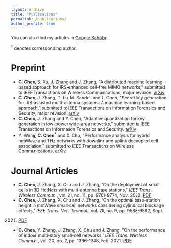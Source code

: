 ```yaml
---
layout: archive
title: "Publications"
permalink: /publications/
author_profile: true
---
```


You can also find my articles in [Google Scholar](https://scholar.google.com/citations?hl=en&user=-0znbV8AAAAJ&view_op=list_works&sortby=pubdate).

<sup>*</sup> denotes corresponding author.

# Preprint
* **C. Chen**, S. Xu, J. Zhang and J. Zhang, "A distributed machine learning-based approach for IRS-enhanced
cell-free MIMO networks," submitted to IEEE Transactions on Wireless Communications, major revision. [arXiv](https://arxiv.org/abs/2301.08077)
* **C. Chen**, J. Zhang, T. Lu, M. Sandell and L. Chen, "Secret key generation for IRS-assisted multi-antenna
systems: A machine learning-based approach," submitted to IEEE Transactions on Information Forensics and Security, major revision. [arXiv](https://arxiv.org/abs/2305.00043)
* **C. Chen**, J. Zhang and Y. Chen, "Adaptive quantization for key generation in low-power wide-area networks," submitted to IEEE Transactions on Information Forensics and Security. [arXiv](https://arxiv.org/abs/2310.07853)
* Y. Wang, **C. Chen<sup>*</sup>** and X. Chu, "Performance analysis for hybrid mmWave and THz networks with downlink
and uplink decoupled cell association," submitted to IEEE Transactions on Wireless Communications. [arXiv](https://arxiv.org/abs/2308.05842)

# Journal Articles
* **C. Chen**, J. Zhang, X. Chu and J. Zhang, "On the deployment of small cells in 3D HetNets with multi-antenna
base stations," _IEEE Trans. Wireless Commun._, vol. 21, no. 11, pp. 9761-9774, Nov. 2022. [PDF](https://ieeexplore.ieee.org/document/9791134)
* **C. Chen**, J. Zhang, X. Chu and J. Zhang, "On the optimal base-station height in mmWave small-cell networks
considering cylindrical blockage effects," _IEEE Trans. Veh. Technol._, vol. 70, no. 9, pp. 9588-9592, Sept.
2021. [PDF](https://ieeexplore.ieee.org/document/9492764)
* **C. Chen**, Y. Zhang, J. Zhang, X. Chu and J. Zhang, "On the performance of indoor multi-story small-cell
networks," _IEEE Trans. Wireless Commun._, vol. 20, no. 2, pp. 1336-1348, Feb. 2021. [PDF](https://ieeexplore.ieee.org/document/9242275)





